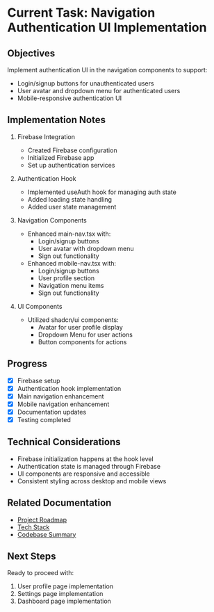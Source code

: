 # Current Task: Navigation Authentication UI Implementation

## Objectives

Implement authentication UI in the navigation components to support:

- Login/signup buttons for unauthenticated users
- User avatar and dropdown menu for authenticated users
- Mobile-responsive authentication UI

## Implementation Notes

1. Firebase Integration

   - Created Firebase configuration
   - Initialized Firebase app
   - Set up authentication services

2. Authentication Hook

   - Implemented useAuth hook for managing auth state
   - Added loading state handling
   - Added user state management

3. Navigation Components

   - Enhanced main-nav.tsx with:
     - Login/signup buttons
     - User avatar with dropdown menu
     - Sign out functionality
   - Enhanced mobile-nav.tsx with:
     - Login/signup buttons
     - User profile section
     - Navigation menu items
     - Sign out functionality

4. UI Components
   - Utilized shadcn/ui components:
     - Avatar for user profile display
     - Dropdown Menu for user actions
     - Button components for actions

## Progress

- [x] Firebase setup
- [x] Authentication hook implementation
- [x] Main navigation enhancement
- [x] Mobile navigation enhancement
- [x] Documentation updates
- [x] Testing completed

## Technical Considerations

- Firebase initialization happens at the hook level
- Authentication state is managed through Firebase
- UI components are responsive and accessible
- Consistent styling across desktop and mobile views

## Related Documentation

- [Project Roadmap](./projectRoadmap.md)
- [Tech Stack](./techStack.md)
- [Codebase Summary](./codebaseSummary.md)

## Next Steps

Ready to proceed with:

1. User profile page implementation
2. Settings page implementation
3. Dashboard page implementation
